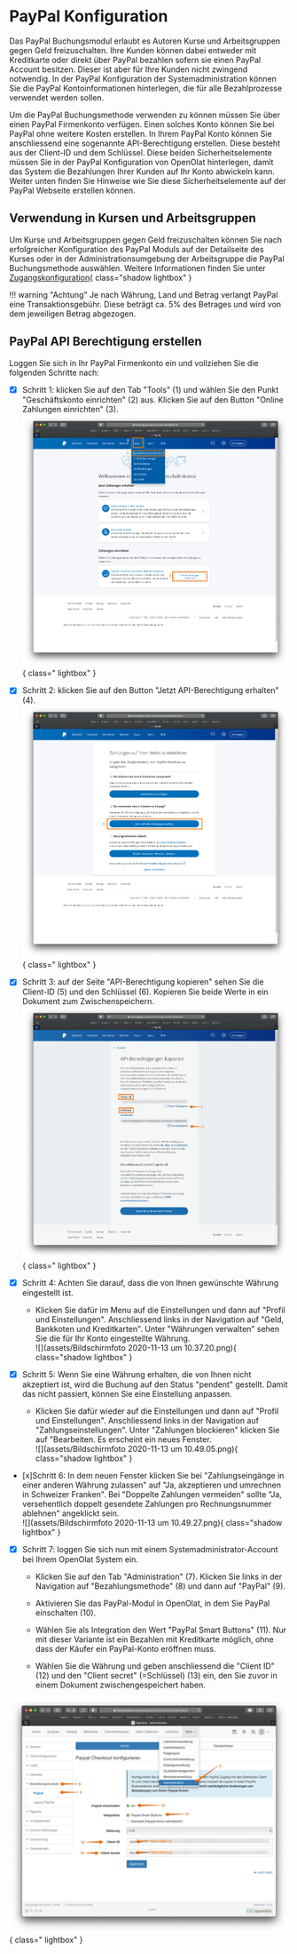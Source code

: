 # PayPal Konfiguration

Das PayPal Buchungsmodul erlaubt es Autoren Kurse und Arbeitsgruppen gegen
Geld freizuschalten. Ihre Kunden können dabei entweder mit Kreditkarte oder
direkt über PayPal bezahlen sofern sie einen PayPal Account besitzen. Dieser
ist aber für Ihre Kunden nicht zwingend notwendig. In der PayPal Konfiguration
der Systemadministration können Sie die PayPal Kontoinformationen hinterlegen,
die für alle Bezahlprozesse verwendet werden sollen.

Um die PayPal Buchungsmethode verwenden zu können müssen Sie über einen PayPal
Firmenkonto verfügen. Einen solches Konto können Sie bei PayPal ohne weitere
Kosten erstellen. In Ihrem PayPal Konto können Sie anschliessend eine
sogenannte API-Berechtigung erstellen. Diese besteht aus der Client-ID und dem
Schlüssel. Diese beiden Sicherheitselemente müssen Sie in der PayPal
Konfiguration von OpenOlat hinterlegen, damit das System die Bezahlungen Ihrer
Kunden auf Ihr Konto abwickeln kann. Weiter unten finden Sie Hinweise wie Sie
diese Sicherheitselemente auf der PayPal Webseite erstellen können.

## Verwendung in Kursen und Arbeitsgruppen

Um Kurse und Arbeitsgruppen gegen Geld freizuschalten können Sie nach
erfolgreicher Konfiguration des PayPal Moduls auf der Detailseite des Kurses
oder in der Administrationsumgebung der Arbeitsgruppe die PayPal
Buchungsmethode auswählen. Weitere Informationen finden Sie unter
[Zugangskonfiguration](../../manual_user/course_create/Access_configuration.de.md){ class="shadow lightbox" }

!!! warning "Achtung"
	Je nach Währung, Land und Betrag verlangt PayPal eine Transaktionsgebühr.
	Diese beträgt ca. 5% des Betrages und wird von dem jeweiligen Betrag
	abgezogen.

## PayPal API Berechtigung erstellen

Loggen Sie sich in Ihr PayPal Firmenkonto ein und vollziehen Sie die folgenden
Schritte nach:
  

- [x] Schritt 1: klicken Sie auf den Tab "Tools" (1) und wählen Sie den Punkt
"Geschäftskonto einrichten" (2) aus. Klicken Sie auf den Button "Online
Zahlungen einrichten" (3).  
![](assets/OpenOlat-PayPal_Config_1.png){ class=" lightbox" } 
  
- [x] Schritt 2: klicken Sie auf den Button "Jetzt API-Berechtigung erhalten" (4).  
![](assets/OpenOlat-PayPal_Config_2.png){ class=" lightbox" }  
  
- [x] Schritt 3: auf der Seite "API-Berechtigung kopieren" sehen Sie die Client-ID
(5) und den Schlüssel (6). Kopieren Sie beide Werte in ein Dokument zum
Zwischenspeichern.  
![](assets/OpenOlat-PayPal_Config_3.png){ class=" lightbox" }  
  
- [x] Schritt 4: Achten Sie darauf, dass die von Ihnen gewünschte Währung
eingestellt ist.  

   -  Klicken Sie dafür im Menu auf die Einstellungen und dann auf "Profil und
Einstellungen". Anschliessend links in der Navigation auf "Geld, Bankkoten und
Kreditkarten". Unter "Währungen verwalten" sehen Sie die für Ihr Konto
eingestellte Währung.  
![](assets/Bildschirmfoto 2020-11-13 um 10.37.20.png){ class="shadow lightbox" }  
  
- [x] Schritt 5: Wenn Sie eine Währung erhalten, die von Ihnen nicht akzeptiert ist,
wird die Buchung auf den Status "pendent" gestellt. Damit das nicht passiert,
können Sie eine Einstellung anpassen.  

   -  Klicken Sie dafür wieder auf die Einstellungen und dann auf "Profil und
Einstellungen". Anschliessend links in der Navigation auf
"Zahlungseinstellungen". Unter "Zahlungen blockieren" klicken Sie auf
"Bearbeiten. Es erscheint ein neues Fenster.    
![](assets/Bildschirmfoto 2020-11-13 um 10.49.05.png){ class="shadow lightbox" }  
  
- [x]Schritt 6: In dem neuen Fenster klicken Sie bei "Zahlungseingänge in einer
anderen Währung zulassen" auf "Ja, akzeptieren und umrechnen in Schweizer
Franken". Bei "Doppelte Zahlungen vermeiden" sollte "Ja, versehentlich doppelt
gesendete Zahlungen pro Rechnungsnummer ablehnen" angeklickt sein.  
![](assets/Bildschirmfoto 2020-11-13 um 10.49.27.png){ class="shadow lightbox" }  
  
- [x] Schritt 7: loggen Sie sich nun mit einem Systemadministrator-Account bei Ihrem
OpenOlat System ein.  

   -  Klicken Sie auf den Tab "Administration" (7). Klicken Sie links in der
Navigation auf "Bezahlungsmethode" (8) und dann auf "PayPal" (9).  

   -  Aktivieren Sie das PayPal-Modul in OpenOlat, in dem Sie PayPal einschalten
(10).  

   -  Wählen Sie als Integration den Wert "PayPal Smart Buttons" (11). Nur mit
dieser Variante ist ein Bezahlen mit Kreditkarte möglich, ohne dass der Käufer
ein PayPal-Konto eröffnen muss.  

   -  Wählen Sie die Währung und geben anschliessend die "Client ID" (12) und den
"Client secret" (=Schlüssel) (13) ein, den Sie zuvor in einem Dokument
zwischengespeichert haben.  

![](assets/Paypal_config_4.png){ class=" lightbox" }
  
